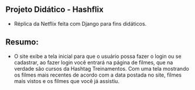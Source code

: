 ## Projeto Didático - Hashflix

- Réplica da Netflix feita com Django para fins didáticos.

## Resumo:

- O site exibe a tela inicial para que o usuário possa fazer o login ou se cadastrar, ao fazer login você entrará na página de filmes, que na verdade são cursos da Hashtag Treinamentos. Com uma tela mostrando os filmes mais recentes de acordo com a data postada no site, filmes mais vistos e os filmes que você já assistiu.




